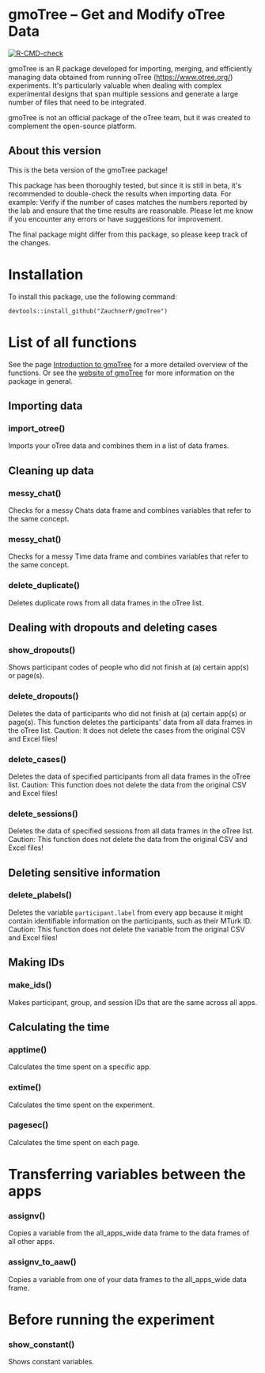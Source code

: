 # gmoTree – Get and Modify oTree Data
  <!-- badges: start -->
  [![R-CMD-check](https://github.com/ZauchnerP/gmoTree/actions/workflows/R-CMD-check.yaml/badge.svg)](https://github.com/ZauchnerP/gmoTree/actions/workflows/R-CMD-check.yaml)
  <!-- badges: end -->

gmoTree is an R package developed for importing, merging, and efficiently managing data obtained from running oTree (https://www.otree.org/) experiments. It's particularly valuable when dealing with complex experimental designs that span multiple sessions and generate a large number of files that need to be integrated.

gmoTree is not an official package of the oTree team, but it was created to complement the open-source platform.

## About this version
This is the beta version of the gmoTree package!

This package has been thoroughly tested, but since it is still in beta,
it's recommended to double-check the results when importing data. For example:
Verify if the number of cases matches the numbers reported by the lab
and ensure that the time results are reasonable. Please let me know if you
encounter any errors or have suggestions for improvement.

The final package might differ from this package, so please
keep track of the changes.

# Installation

To install this package, use the following command:

`devtools::install_github("ZauchnerP/gmoTree")`

# List of all functions
See the page <a href="https://zauchnerp.github.io/gmoTree/articles/intro_to_gmoTree.html" target="_blank">Introduction to gmoTree</a> for a
more detailed overview of the functions. Or see the <a href="https://zauchnerp.github.io/gmoTree" target="_blank">website of gmoTree</a> for more information on the package in general.

## Importing data

### import_otree()

Imports your oTree data and combines them in a list of data frames.

## Cleaning up data

### messy_chat()

Checks for a messy Chats data frame and combines variables that refer to
the same concept.

### messy_chat()

Checks for a messy Time data frame and combines variables that refer to
the same concept.

### delete_duplicate()

Deletes duplicate rows from all data frames in
the oTree list.

## Dealing with dropouts and deleting cases

### show_dropouts()

Shows participant codes of people who did not finish at (a) certain
app(s) or page(s).

### delete_dropouts()

Deletes the data of participants who did not finish at (a) certain app(s) or
page(s). This function deletes the participants' data from all data frames in
the oTree list. Caution: It does not delete the cases from the original
CSV and Excel files!

### delete_cases()

Deletes the data of specified participants from all data frames in the 
oTree list. Caution: This function does not delete the data from the original
CSV and Excel files!

### delete_sessions()
Deletes the data of specified sessions from all data frames in the oTree list. 
Caution: This function does not delete the data from the original CSV and Excel
files!

## Deleting sensitive information

### delete_plabels()

Deletes the variable `participant.label` from every app because it might
contain identifiable information on the participants, such as their
MTurk ID. Caution: This function does not delete the variable from the
original CSV and Excel files!

## Making IDs

### make_ids()

Makes participant, group, and session IDs that are the same across all
apps.

## Calculating the time

### apptime()

Calculates the time spent on a specific app.

### extime()

Calculates the time spent on the experiment.

### pagesec()

Calculates the time spent on each page.

# Transferring variables between the apps

### assignv()

Copies a variable from the all_apps_wide data frame to the data frames
of all other apps.

### assignv_to_aaw()

Copies a variable from one of your data frames to the all_apps_wide data
frame.

# Before running the experiment

### show_constant()

Shows constant variables.
